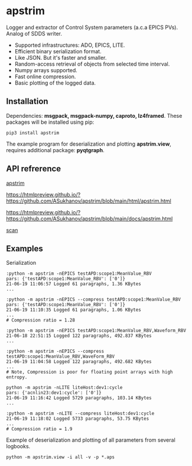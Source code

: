 # apstrim
Logger and extractor of Control System parameters (a.c.a EPICS PVs). 
Analog of SDDS writer.

- Supported infrastructures: ADO, EPICS, LITE.
- Efficient binary serialization format.
- Like JSON. But it's faster and smaller.
- Random-access retrieval of objects from selected time interval.
- Numpy arrays supported.
- Fast online compression.
- Basic plotting of the logged data.

## Installation
Dependencies: **msgpack, msgpack-numpy, caproto, lz4framed**. 
These packages will be installed using pip:

    pip3 install apstrim

The example program for deserialization and plotting **apstrim.view**,
requires additional package: **pyqtgraph**.

## API refrerence

[apstrim](https://github.com/ASukhanov/apstrim/blob/main/html/apstrim.html)

https://htmlpreview.github.io/?https://github.com/ASukhanov/apstrim/blob/main/html/apstrim.html

https://htmlpreview.github.io/?https://github.com/ASukhanov/apstrim/blob/main/docs/apstrim.html

[scan](https://github.com/ASukhanov/apstrim/blob/main/html/scan.)

## Examples

Serialization

	:python -m apstrim -nEPICS testAPD:scope1:MeanValue_RBV
	pars: {'testAPD:scope1:MeanValue_RBV': ['0']}
	21-06-19 11:06:57 Logged 61 paragraphs, 1.36 KBytes
	...

	:python -m apstrim -nEPICS --compress testAPD:scope1:MeanValue_RBV
	pars: {'testAPD:scope1:MeanValue_RBV': ['0']}
	21-06-19 11:10:35 Logged 61 paragraphs, 1.06 KBytes
	...
	# Compression ratio = 1.28

    :python -m apstrim -nEPICS testAPD:scope1:MeanValue_RBV,Waveform_RBV
    21-06-18 22:51:15 Logged 122 paragraphs, 492.837 KBytes
    ...

    :python -m apstrim -nEPICS --compress testAPD:scope1:MeanValue_RBV,WaveForm_RBV
    21-06-19 11:04:58 Logged 122 paragraphs, 492.682 KBytes
	...
	# Note, Compression is poor for floating point arrays with high entropy.

	python -m apstrim -nLITE liteHost:dev1:cycle
	pars: {'acnlin23:dev1:cycle': ['0']}
	21-06-19 11:16:42 Logged 5729 paragraphs, 103.14 KBytes
	...

	:python -m apstrim -nLITE --compress liteHost:dev1:cycle
	21-06-19 11:18:02 Logged 5733 paragraphs, 53.75 KBytes
	...
	# Compression ratio = 1.9

Example of deserialization and plotting of all parameters from several logbooks.

    python -m apstrim.view -i all -v -p *.aps
